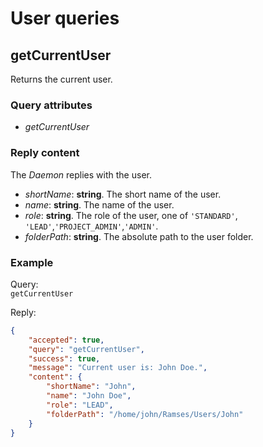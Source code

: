 # User queries

## getCurrentUser

Returns the current user.

### Query attributes

- *getCurrentUser*

### Reply content

The *Daemon* replies with the user.

- *shortName*: **string**. The short name of the user.
- *name*: **string**. The name of the user.
- *role*: **string**. The role of the user, one of `'STANDARD'`, `'LEAD'`,`'PROJECT_ADMIN'`,`'ADMIN'`.
- *folderPath*: **string**. The absolute path to the user folder.

### Example

Query:  
`getCurrentUser`

Reply:  
```json
{
    "accepted": true,
    "query": "getCurrentUser",
    "success": true,
    "message": "Current user is: John Doe.",
    "content": {
        "shortName": "John",
        "name": "John Doe",
        "role": "LEAD",
        "folderPath": "/home/john/Ramses/Users/John"
    }
}
```

